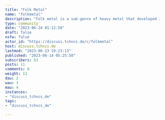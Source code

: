 ```yaml
---
title: "Folk Metal" 
name: "folkmetal"
description: "Folk metal is a sub-genre of heavy metal that developed in Europe during the 1990s. As the name suggests, the genre is a fusion of heavy metal with traditional folk music. This includes the widespread use of folk instruments and, to a lesser extent, traditional singing styles."
type: community
date: "2023-06-24 01:12:58"
draft: false
nsfw: false
actor_id: "https://discuss.tchncs.de/c/folkmetal"
host: discuss.tchncs.de
lastmod: "2023-06-23 19:23:13"
published: "2023-06-14 05:25:58"
subscribers: 53
posts: 11
comments: 8
weight: 11
dau: 2
wau: 3
mau: 4
instances:
- "discuss_tchncs_de"
tags: 
- "discuss_tchncs_de"

---
```

